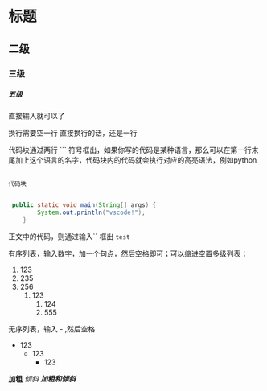 # 标题
## 二级
### 三级
##### 五级


直接输入就可以了

换行需要空一行
直接换行的话，还是一行



代码块通过两行 ``` 符号框出，如果你写的代码是某种语言，那么可以在第一行末尾加上这个语言的名字，代码块内的代码就会执行对应的高亮语法，例如python

```

代码块
````


```java

 public static void main(String[] args) {
        System.out.println("vscode!");
    }

```



正文中的代码，则通过输入`` 框出 `test`

有序列表，输入数字，加一个句点，然后空格即可；可以缩进空置多级列表；
1. 123
2. 235
3. 256
   1. 123
      1. 124
      2. 555


无序列表，输入 - ,然后空格
- 123
  - 123
    - 123

**加粗**
*倾斜*
***加粗和倾斜***
